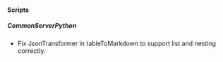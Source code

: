 
#### Scripts
##### CommonServerPython
- Fix JsonTransformer in tableToMarkdown to support list and nesting correctly. 
